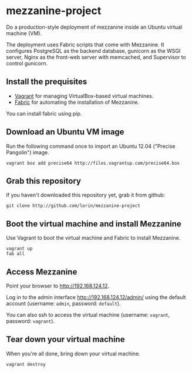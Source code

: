 # mezzanine-project

Do a production-style deployment of mezzanine inside an Ubuntu virtual machine (VM).

The deployment uses Fabric scripts that come with Mezzanine. It configures PostgreSQL as the backend database, gunicorn as the WSGI server, Nginx as the front-web server with memcached, and Supervisor to control gunicorn.

## Install the prequisites

 * [Vagrant](http://vagrantup.com) for managing VirtualBox-based virtual machines.
 * [Fabric](http://docs.fabfile.org) for automating the installation of Mezzanine.

 You can install fabric using pip.

## Download an Ubuntu VM image

Run the following command once to import an Ubuntu 12.04 ("Precise Pangolin") image.

    vagrant box add precise64 http://files.vagrantup.com/precise64.box

## Grab this repository
If you haven't downloaded this repository yet, grab it from github:

    git clone http://github.com/lorin/mezzanine-project

##  Boot the virtual machine and install Mezzanine

Use Vagrant to boot the virtual machine and Fabric to install Mezzanine.

    vagrant up
    fab all


## Access Mezzanine

Point your browser to <http://192.168.124.12>.

Log in to the admin interface <http://192.168.124.12/admin/> using the default account (username: `admin`, password: `default`).

You can also ssh to access the virtual machine (username: `vagrant`, password: `vagrant`).


## Tear down your virtual machine

When you're all done, bring down your virtual machine.

    vagrant destroy